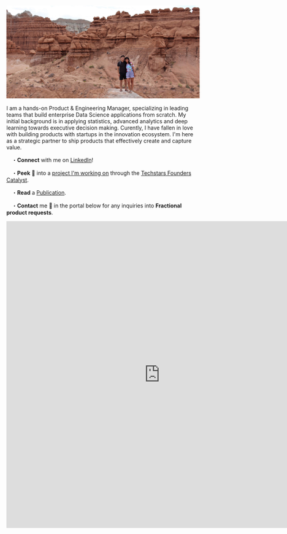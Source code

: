 
![Caption: Happiness](https://raw.githubusercontent.com/tykiww/Images/master/family/goblin_valley.jpg)

I am a hands-on Product & Engineering Manager, specializing in leading teams that build enterprise Data Science applications from scratch. My initial background is in applying statistics, advanced analytics and deep learning towards executive decision making. Curently, I have fallen in love with building products with startups in the innovation ecosystem. I'm here as a strategic partner to ship products that effectively create and capture value.


<p>　・<strong>Connect</strong> with me on <a href="https://www.linkedin.com/in/taiki-wada">LinkedIn</a>!</p>

<p>　・<strong>Peek</strong> 👀 into a <a href="https://moji-app.com">project I'm working on</a> through the <a href="https://www.techstars.com/founder-catalyst"> Techstars Founders Catalyst</a>.</p>

<p>　・<strong>Read</strong> a <a href="https://doi.org/10.1016/j.burn.2017.05.003">Publication</a>.</p>

<p>　・<strong>Contact</strong> me 📧 in the portal below for any inquiries into <b>Fractional product requests</b>.</p>

<p> </p>


<iframe src="https://docs.google.com/forms/d/e/1FAIpQLSc2SngnqnI_c--X0yhQrerCvHW_Fel1OzOFsPIjv7-t8V73Xw/viewform?embedded=true" width="800" height="800" frameborder="0" marginheight="0" marginwidth="0">Loading...</iframe>


